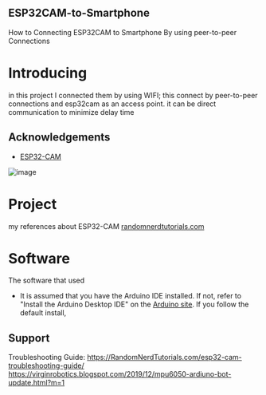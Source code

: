 ## ESP32CAM-to-Smartphone
How to Connecting ESP32CAM to Smartphone By using peer-to-peer Connections

# Introducing
in this project I connected them by using WIFI; this connect by peer-to-peer connections and esp32cam as an access point. it can be direct communication to minimize delay time

## Acknowledgements
- [ESP32-CAM](https://randomnerdtutorials.com/esp32-cam-ai-thinker-pinout/)

![image](https://user-images.githubusercontent.com/110273737/211490681-0bd1cd73-3020-49a7-a754-92c9208e4331.png)

# Project
my references about ESP32-CAM [randomnerdtutorials.com](https://randomnerdtutorials.com/esp32-cam-video-streaming-web-server-camera-home-assistant/)

# Software
The software that used
 - It is assumed that you have the Arduino IDE installed. If not, refer to "Install the Arduino Desktop IDE" 
   on the [Arduino site](https://www.arduino.cc/en/Guide/HomePage). If you follow the default install, 
## Support
Troubleshooting Guide: https://RandomNerdTutorials.com/esp32-cam-troubleshooting-guide/
https://virginrobotics.blogspot.com/2019/12/mpu6050-ardiuno-bot-update.html?m=1


